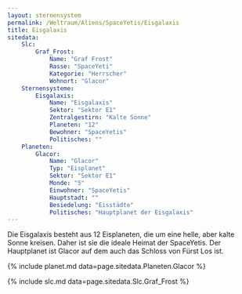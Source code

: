 ```yaml
---
layout: sternensystem
permalink: /Weltraum/Aliens/SpaceYetis/Eisgalaxis
title: Eisgalaxis
sitedata:
    Slc:
        Graf_Frost:
            Name: "Graf Frost"
            Rasse: "SpaceYeti"
            Kategorie: "Herrscher"
            Wohnort: "Glacor"
    Sternensysteme:
        Eisgalaxis:
            Name: "Eisgalaxis"
            Sektor: "Sektor E1"
            Zentralgestirn: "Kalte Sonne"
            Planeten: "12"
            Bewohner: "SpaceYetis"
            Politisches: ""
    Planeten:
        Glacor:
            Name: "Glacor"
            Typ: "Eisplanet"
            Sektor: "Sektor E1"
            Monde: "5"
            Einwohner: "SpaceYetis"
            Hauptstadt: ""
            Besiedelung: "Eisstädte"
            Politisches: "Hauptplanet der Eisgalaxis"
---
```




Die Eisgalaxis besteht aus 12 Eisplaneten, die um eine helle, aber kalte Sonne kreisen. Daher ist sie die ideale Heimat der SpaceYetis. Der Hauptplanet ist Glacor auf dem auch das Schloss von Fürst Los ist.

{% include planet.md data=page.sitedata.Planeten.Glacor %}

{% include slc.md data=page.sitedata.Slc.Graf_Frost %}
